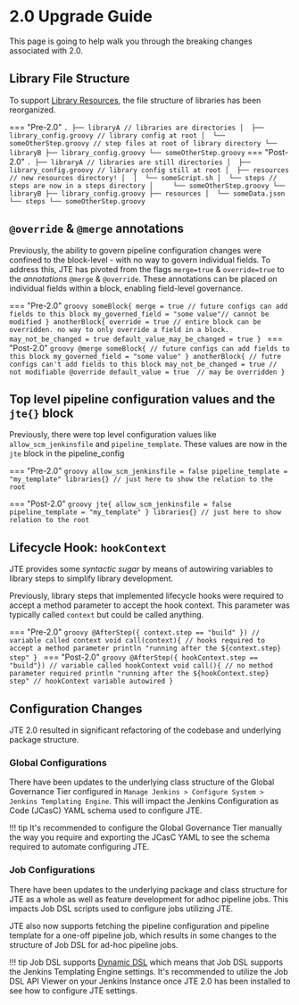 # 2.0 Upgrade Guide

This page is going to help walk you through the breaking changes associated with 2.0.

## Library File Structure

To support [Library Resources](../../concepts/library-development/library-resources.md), the file structure of libraries has been reorganized.

=== "Pre-2.0"
    ```
    .
    ├── libraryA // libraries are directories
    │  ├── library_config.groovy // library config at root
    │  └── someOtherStep.groovy // step files at root of library directory
    └── libraryB
      ├── library_config.groovy
      └── someOtherStep.groovy
    ```
=== "Post-2.0"
    ```
    .
    ├── libraryA // libraries are still directories
    │  ├── library_config.groovy // library config still at root
    │  ├── resources // new resources directory!
    │  │  └── someScript.sh
    │  └── steps // steps are now in a steps directory
    │     └── someOtherStep.groovy
    └── libraryB
      ├── library_config.groovy
      ├── resources
      │  └── someData.json
      └── steps
          └── someOtherStep.groovy
    ```

## `@override` & `@merge` annotations

Previously, the ability to govern pipeline configuration changes were confined to the block-level - with no way to govern individual fields.
To address this, JTE has pivoted from the flags `merge=true` & `override=true` to the *annotations* `@merge` & `@override`.
These annotations can be placed on individual fields within a block, enabling field-level governance.

=== "Pre-2.0"
    ```groovy
    someBlock{
      merge = true // future configs can add fields to this block
      my_governed_field = "some value"// cannot be modified
    }
    anotherBlock{
      override = true // entire block can be overridden. no way to only override a field in a block.
      may_not_be_changed = true
      default_value_may_be_changed = true
    }
    ```
=== "Post-2.0"
    ```groovy
    @merge someBlock{ // future configs can add fields to this block
      my_governed_field = "some value"
    }
    anotherBlock{ // futre configs can't add fields to this block
      may_not_be_changed = true // not modifiable
      @override default_value = true  // may be overridden
    }
    ```

## Top level pipeline configuration values and the `jte{}` block

Previously, there were top level configuration values like `allow_scm_jenkinsfile` and `pipeline_template`.
These values are now in the `jte` block in the pipeline_config

=== "Pre-2.0"
    ```groovy
    allow_scm_jenkinsfile = false
    pipeline_template = "my_template"
    libraries{} // just here to show the relation to the root
    ```

=== "Post-2.0"
    ```groovy
    jte{
      allow_scm_jenkinsfile = false
      pipeline_template = "my_template"
    }
    libraries{} // just here to show relation to the root
    ```

## Lifecycle Hook: `hookContext`

JTE provides some _syntactic sugar_ by means of autowiring variables to library steps to simplify library development.

Previously, library steps that implemented lifecycle hooks were required to accept a method parameter to accept the hook context.
This parameter was typically called `context` but could be called anything.

=== "Pre-2.0"
    ```groovy
    @AfterStep({ context.step == "build" }) // variable called context
    void call(context){ // hooks required to accept a method parameter
      println "running after the ${context.step} step"
    }
    ```
=== "Post-2.0"
    ```groovy
    @AfterStep({ hookContext.step == "build"}) // variable called hookContext
    void call(){ // no method parameter required
      println "running after the ${hookContext.step} step" // hookContext variable autowired
    }
    ```

## Configuration Changes

JTE 2.0 resulted in significant refactoring of the codebase and underlying package structure.

### Global Configurations

There have been updates to the underlying class structure of the Global Governance Tier configured in `Manage Jenkins > Configure System > Jenkins Templating Engine`.
This will impact the Jenkins Configuration as Code (JCasC) YAML schema used to configure JTE.

!!! tip
    It's recommended to configure the Global Governance Tier manually the way you require and exporting the JCasC YAML to see the schema required to automate configuring JTE.

### Job Configurations

There have been updates to the underlying package and class structure for JTE as a whole as well as feature development for adhoc pipeline jobs.
This impacts Job DSL scripts used to configure jobs utilizing JTE.

JTE also now supports fetching the pipeline configuration and pipeline template for a one-off pipeline job, which results in some changes to the structure of Job DSL for ad-hoc pipeline jobs.

!!! tip
    Job DSL supports [Dynamic DSL](https://github.com/jenkinsci/job-dsl-plugin/wiki/Dynamic-DSL) which means that Job DSL supports the Jenkins Templating Engine settings.
    It's recommended to utilize the Job DSL API Viewer on your Jenkins Instance once JTE 2.0 has been installed to see how to configure JTE settings.
